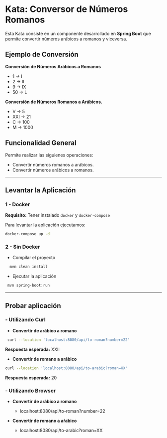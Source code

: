 # Kata: Conversor de Números Romanos

Esta Kata consiste en un componente desarrollado en **Spring Boot** que permite convertir números arábicos a romanos y viceversa. 

## Ejemplo de Conversión
**Conversión de Números Arábicos a Romanos**

* 1 -> I
* 2 -> II
* 9 -> IX
* 50 -> L

**Conversión de Números Romanos a Arábicos.**

* V -> 5
* XXI -> 21
* C -> 100
* M -> 1000

## Funcionalidad General
Permite realizar las siguienes operaciones:

* Convertir números romanos a arábicos.
* Convertir números arábicos a romanos.
---

## Levantar la Aplicación

### 1 - Docker
**Requisito:** Tener instalado `docker` y `docker-compose`

Para levantar la aplicación ejecutamos:


```bash
docker-compose up -d
```

### 2 - Sin Docker

- Compilar el proyecto

```bash
  mvn clean install
```

- Ejecutar la aplicación  

```bash
 mvn spring-boot:run
``` 

-------

## Probar aplicación
### - Utilizando Curl
- **Convertir de arábico a romano**

```bash
 curl --location 'localhost:8080/api/to-roman?number=22'
``` 
**Respuesta esperada:** XXII
  

- **Convertir de romano a arábico**

```bash
curl --location 'localhost:8080/api/to-arabic?roman=XX'
``` 
**Respuesta esperada:** 20


### - Utilizando Browser
- **Convertir de arábico a romano**
    - localhost:8080/api/to-roman?number=22


- **Convertir de romano a aŕabico**
    - localhost:8080/api/to-arabic?roman=XX


